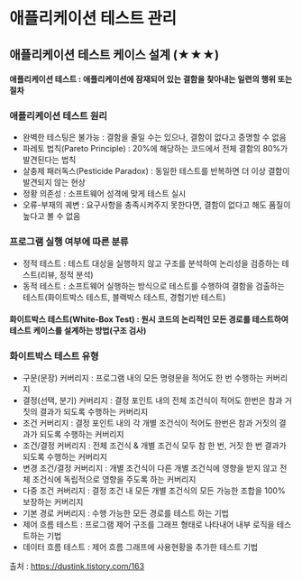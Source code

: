 # 애플리케이션 테스트 관리
## 애플리케이션 테스트 케이스 설계 (★★★)
#### 애플리케이션 테스트 : 애플리케이션에 잠재되어 있는 결함을 찾아내는 일련의 행위 또는 절차
### 애플리케이션 테스트 원리
- 완벽한 테스팅은 불가능 : 결함을 줄일 수는 있으나, 결함이 없다고 증명할 수 없음
- 파레토 법칙(Pareto Principle) : 20%에 해당하는 코드에서 전체 결함의 80%가 발견된다는 법칙
- 살충제 패러독스(Pesticide Paradox) : 동일한 테스트를 반복하면 더 이상 결함이 발견되지 않는 현상
- 정황 의존성 : 소프트웨어 성격에 맞게 테스트 실시
- 오류-부재의 궤변 : 요구사항을 충족시켜주지 못한다면, 결함이 없다고 해도 품질이 높다고 볼 수 없음
### 프로그램 실행 여부에 따른 분류
- 정적 테스트 : 테스트 대상을 실행하지 않고 구조를 분석하여 논리성을 검증하는 테스트(리뷰, 정적 분석)
- 동적 테스트 : 소프트웨어 실행하는 방식으로 테스트를 수행하여 결함을 검출하는 테스트(화이트박스 테스트, 블랙박스 테스트, 경험기반 테스트)
#### 화이트박스 테스트(White-Box Test) : 원시 코드의 논리적인 모든 경로를 테스트하여 테스트 케이스를 설계하는 방법(구조 검사)
### 화이트박스 테스트 유형
- 구문(문장) 커버리지 : 프로그램 내의 모든 명령문을 적어도 한 번 수행하는 커버리지
- 결정(선택, 분기) 커버리지 : 결정 포인트 내의 전체 조건식이 적어도 한번은 참과 거짓의 결과가 되도록 수행하는 커버리지
- 조건 커버리지 : 결정 포인트 내의 각 개별 조건식이 적어도 한번은 참과 거짓의 결과가 되도록 수행하는 커버리지
- 조건/결정 커버리지 : 전체 조건식 & 개별 조건식 모두 참 한 번, 거짓 한 번 결과가 되도록 수행하는 커버리지
- 변경 조건/결정 커버리지 : 개별 조건식이 다른 개별 조건식에 영향을 받지 않고 전체 조건식에 독립적으로 영향을 주도록 하는 커버리지
- 다중 조건 커버리지 : 결정 조건 내 모든 개별 조건식의 모든 가능한 조합을 100% 보장하는 커버리지
- 기본 경로 커버리지 : 수행 가능한 모든 경로를 테스트 하는 기법
- 제어 흐름 테스트 : 프로그램 제어 구조를 그래프 형태로 나타내어 내부 로직을 테스트하는 기법
- 데이터 흐름 테스트 : 제어 흐름 그래프에 사용현황을 추가한 테스트 기법

출처 : https://dustink.tistory.com/163
